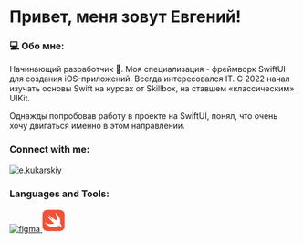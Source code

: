 <h1 align="left">Привет, меня зовут Евгений!</h1>
<h3 align="left">💻 Обо мне:</h3>

Начинающий разработчик 🍏. Моя специализация - фреймворк SwiftUI для создания iOS-приложений.
Всегда интересовался IT. C 2022 начал изучать основы Swift на курсах от Skillbox, на ставшем «классическим» UIKit.

Однажды попробовав работу в проекте на SwiftUI, понял, что очень хочу двигаться именно в этом направлении. 

<h3 align="left">Connect with me:</h3>
<p align="left">
<a href="https://instagram.com/e.kukarskiy" target="blank"><img align="center" src="https://raw.githubusercontent.com/rahuldkjain/github-profile-readme-generator/master/src/images/icons/Social/instagram.svg" alt="e.kukarskiy" height="30" width="40" /></a>
</p>

<h3 align="left">Languages and Tools:</h3>
<p align="left"> <a href="https://www.figma.com/" target="_blank" rel="noreferrer"> <img src="https://www.vectorlogo.zone/logos/figma/figma-icon.svg" alt="figma" width="40" height="40"/> </a> <a href="https://developer.apple.com/swift/" target="_blank" rel="noreferrer"> <img src="https://raw.githubusercontent.com/devicons/devicon/master/icons/swift/swift-original.svg" alt="swift" width="40" height="40"/> </a> </p>
